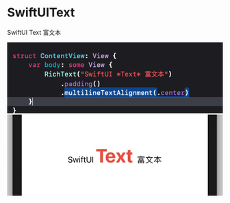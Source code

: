 # SwiftUIText
SwiftUI  Text 富文本


![image](https://github.com/zhaoquntao/SwiftUIText/blob/main/Image/1.jpg)
![image](https://github.com/zhaoquntao/SwiftUIText/blob/main/Image/2.jpg)

